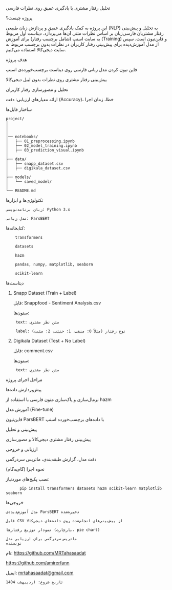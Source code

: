 تحلیل رفتار مشتری با یادگیری عمیق روی نظرات فارسی
 
 پروژه چیست؟

این پروژه به کمک یادگیری عمیق و پردازش زبان طبیعی (NLP) به تحلیل و پیش‌بینی رفتار مشتریان فارسی‌زبان بر اساس نظرات متنی آن‌ها می‌پردازد.
دیتاست اول مربوط به سایت اسنپ (شامل برچسب رفتار) برای آموزش (Training) و فاین‌تیون است. سپس از مدل آموزش‌دیده برای پیش‌بینی رفتار کاربران در نظرات بدون برچسب مربوط به سایت دیجی‌کالا استفاده می‌کنیم.

 هدف پروژه

  فاین تیون کردن مدل زبانی فارسی روی دیتاست برچسب‌خورده‌ی اسنپ


   پیش‌بینی رفتار مشتری روی نظرات بدون لیبل دیجی‌کالا


   تحلیل و مصورسازی رفتار کاربران


   ارائه معیارهای ارزیابی: دقت (Accuracy)، خطا، زمان اجرا


ساختار فایل‌ها

    project/
    │
    │
    │
    │── notebooks/
    │   ├── 01_preprocessing.ipynb     
    │   ├── 02_model_training.ipynb     
    │   ├── 03_prediction_visual.ipynb   
    │
    ├── data/
    │   ├── snapp_dataset.csv            
    │   ├── digikala_dataset.csv         
    │
    ├── models/
    │   └── saved_model/                 
    │
    └── README.md                        


تکنولوژی‌ها و ابزارها

    زبان برنامه‌نویسی: Python 3.x

    مدل زبانی: ParsBERT


  کتابخانه‌ها:

        transformers

        datasets

        hazm

        pandas, numpy, matplotlib, seaborn

        scikit-learn

 دیتاست‌ها
 
1. Snapp Dataset (Train + Label)


    فایل: Snappfood - Sentiment Analysis.csv


    ستون‌ها:

        text: متن نظر مشتری

        label: نوع رفتار (مثلاً 0: منفی، 1: خنثی، 2: مثبت)

2. Digikala Dataset (Test + No Label)

    فایل: comment.csv

    ستون‌ها:

        text: متن نظر مشتری

 مراحل اجرای پروژه

  پیش‌پردازش داده‌ها

 نرمال‌سازی و پاک‌سازی متون فارسی با استفاده از hazm

  آموزش مدل (Fine-tune)

  فاین‌تیون ParsBERT با داده‌های برچسب‌خورده اسنپ

  پیش‌بینی و تحلیل

  پیش‌بینی رفتار مشتری دیجی‌کالا و مصورسازی

  ارزیابی و خروجی

   دقت مدل، گزارش طبقه‌بندی، ماتریس سردرگمی

 نحوه اجرا (گام‌به‌گام)

  نصب پکیج‌های موردنیاز:
  
          pip install transformers datasets hazm scikit-learn matplotlib seaborn

 خروجی‌ها

    مدل آموزش‌دیده‌ی ParsBERT ذخیره‌شده

    فایل CSV از پیش‌بینی‌های انجام‌شده روی داده‌های دیجی‌کالا

    نمودار توزیع رفتارها (بارچارت، pie chart)

    ماتریس سردرگمی برای ارزیابی مدل
    نویسنده

   نام:
   https://github.com/MRTahasaadat
   
   https://github.com/amirerfann 

   ایمیل:
   mrtahasaadat@gmail.com
    

    تاریخ شروع: اردیبهشت 1404
